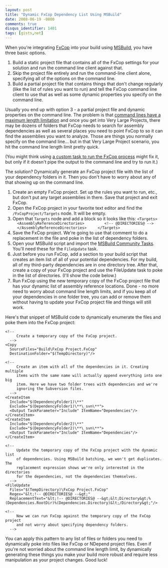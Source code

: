 ```yaml
---
layout: post
title: "Dynamic FxCop Dependency List Using MSBuild"
date: 2008-06-19 -0800
comments: true
disqus_identifier: 1401
tags: [gists,net]
---
```

When you're integrating
[FxCop](http://msdn.microsoft.com/en-us/library/bb429476.aspx) into your
build using
[MSBuild](http://msdn.microsoft.com/en-us/library/0k6kkbsd.aspx), you
have three basic options.

1.  Build a static project file that contains all of the FxCop settings
    for your solution and run the command line client against that.
2.  Skip the project file entirely and run the command-line client
    alone, specifying all of the options on the command line.
3.  Build a partial project file that contains things that don't change
    regularly (like the list of rules you want to run) and tell the
    FxCop command line client to use that as well as some dynamic
    properties you specify on the command line.

Usually you end up with option 3 - a partial project file and dynamic
properties on the command line. The problem is that [command lines have
a maximum length
limitation](http://blogs.msdn.com/oldnewthing/archive/2003/12/10/56028.aspx)
and once you get into Very Large Projects, there may be dozens of
folders that FxCop needs to search for assembly dependencies as well as
several places you need to point FxCop to so it can find the assemblies
you want to analyze. Those are things you normally specify on the
command line... but in that Very Large Project scenario, you hit the
command line length limit pretty quick.

(You might think using [a custom task to run the FxCop
process](http://msbuildtasks.tigris.org/) might fix it, but only if it
doesn't pipe the output to the command line and try to run it.)

The solution? Dynamically generate an FxCop project file with the list
of your dependency folders in it. Then you don't have to worry about any
of that showing up on the command line.

1.  Create an empty FxCop project. Set up the rules you want to run,
    etc., but don't put any target assemblies in there. Save that
    project and exit FxCop.
2.  Open the FxCop project in your favorite text editor and find the
    `/FxCopProject/Targets` node. It will be empty.
3.  Open that `Targets` node and add a block so it looks like this:
    `<Targets>       <AssemblyReferenceDirectories>         <!-- @DIRECTORIES@ -->       </AssemblyReferenceDirectories>     </Targets>`
4.  Save the FxCop project. We're going to use that comment to do a
    replacement in the file and poke in the list of dependency folders.
5.  Open your MSBuild script and import the [MSBuild Community
    Tasks](http://msbuildtasks.tigris.org/). You'll need these for the
    `FileUpdate` task.
6.  Just before you run FxCop, add a section to your build script that
    creates an item list of all of your potential dependencies. For my
    build, all of my third-party dependencies are in one directory tree.
    After that, create a copy of your FxCop project and use the
    FileUpdate task to poke in the list of directories. (I'll show the
    code below.)
7.  Run FxCop using the new temporary copy of the FxCop project file
    that has your dynamic list of assembly reference locations. Done -
    no more need to worry about command line length limits, and if you
    keep all of your dependencies in one folder tree, you can add or
    remove them without having to update your FxCop project file and
    things will still work.

Here's that snippet of MSBuild code to dynamically enumerate the files
and poke them into the FxCop project:

    <!--
         Create a temporary copy of the FxCop project.
      -->
    <Copy
      SourceFiles="Build\FxCop Project.FxCop"
      DestinationFolder="$(TempDirectory)"/>

    <!--
         Create an item with all of the dependencies in it. Creating multiple
         items with the same name will actually append everything into one big
         item. Here we have two folder trees with dependencies and we're
         ignoring the Subversion files.
      -->
    <CreateItem
      Include="$(DependencyFolder1)\**"
      Exclude="$(DependencyFolder1)\**\_svn\**">
      <Output TaskParameter="Include" ItemName="Dependencies"/>
    </CreateItem>
    <CreateItem
      Include="$(DependencyFolder2)\**"
      Exclude="$(DependencyFolder2)\**\_svn\**">
      <Output TaskParameter="Include" ItemName="Dependencies"/>
    </CreateItem>

    <!--
         Update the temporary copy of the FxCop project with the dynamic list
         of dependencies. Using MSBuild batching, we won't get duplicates. The
         replacement expression shows we're only interested in the directories
         for the dependencies, not the dependencies themselves.
      -->
    <FileUpdate
      Files="$(TempDirectory)\FxCop Project.FxCop"
      Regex="&lt;!-- @DIRECTORIES@ --&gt;"
      ReplacementText="&lt;!-- @DIRECTORIES@ --&gt;&lt;Directory&gt;%(Dependencies.RootDir)%(Dependencies.Directory)&lt;/Directory&gt;"/>

    <!--
         Now we can run FxCop against the temporary copy of the FxCop project
         and not worry about specifying dependency folders.
      -->

You can apply this pattern to any list of files or folders you need to
dynamically poke into files like FxCop or NDepend project files. Even if
you're not worried about the command line length limit, by dynamically
generating these things you make your build more robust and require less
manipulation as your project changes. Good luck!

